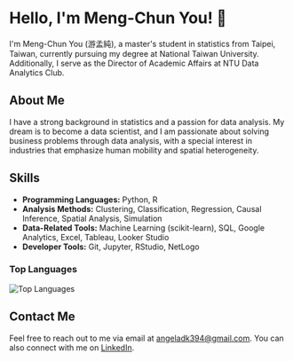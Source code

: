 # Hello, I'm Meng-Chun You! 👋

I'm Meng-Chun You (游孟純), a master's student in statistics from Taipei, Taiwan, currently pursuing my degree at National Taiwan University. Additionally, I serve as the Director of Academic Affairs at NTU Data Analytics Club.

## About Me

I have a strong background in statistics and a passion for data analysis. My dream is to become a data scientist, and I am passionate about solving business problems through data analysis, with a special interest in industries that emphasize human mobility and spatial heterogeneity.

## Skills

- **Programming Languages:** Python, R
- **Analysis Methods:** Clustering, Classification, Regression, Causal Inference, Spatial Analysis, Simulation
- **Data-Related Tools:** Machine Learning (scikit-learn), SQL, Google Analytics, Excel, Tableau, Looker Studio
- **Developer Tools:** Git, Jupyter, RStudio, NetLogo

### Top Languages
![Top Languages](https://github-readme-stats.vercel.app/api/top-langs/?username=MengChunYou&layout=compact&show_icons=true&include_all_commits=true&border_radius=15&hide_border=true&langs_count=8&hide=jupyter%20notebook)

## Contact Me

Feel free to reach out to me via email at [angeladk394@gmail.com](angeladk394@gmail.com). You can also connect with me on [LinkedIn](https://www.linkedin.com/in/meng-chun-you).
